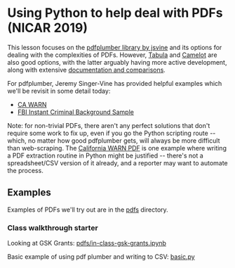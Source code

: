 # Using Python to help deal with PDFs (NICAR 2019)

This lesson focuses on the [pdfplumber library by jsvine](https://github.com/jsvine/pdfplumber) and its options for dealing with the complexities of PDFs. However, [Tabula](https://tabula.technology/) and [Camelot](https://camelot-py.readthedocs.io/en/master/) are also good options, with the latter arguably having more active development, along with extensive [documentation and comparisons](https://github.com/socialcopsdev/camelot/wiki/Comparison-with-other-PDF-Table-Extraction-libraries-and-tools#pdfplumber).

For pdfplumber, Jeremy Singer-Vine has provided helpful examples which we'll be revisit in some detail today:

- [CA WARN](https://github.com/jsvine/pdfplumber/blob/master/examples/notebooks/extract-table-ca-warn-report.ipynb)
- [FBI Instant Criminal Background Sample](https://github.com/jsvine/pdfplumber/blob/master/examples/notebooks/extract-table-nics.ipynb)

Note: for non-trivial PDFs, there aren't any perfect solutions that don't require some work to fix up, even if you go the Python scripting route -- which, no matter how good pdfplumber gets, will always be more difficult than web-scraping. The [California WARN PDF](https://www.edd.ca.gov/jobs_and_training/Layoff_Services_WARN.htm) is one example where writing a PDF extraction routine in Python might be justified -- there's not a spreadsheet/CSV version of it already, and a reporter may want to automate the process.




## Examples

Examples of PDFs we'll try out are in the [pdfs](pdfs) directory.


### Class walkthrough starter

Looking at GSK Grants: [pdfs/in-class-gsk-grants.ipynb](pdfs/in-class-gsk-grants.ipynb)

Basic example of using pdf plumber and writing to CSV: [basic.py](basic.py)





